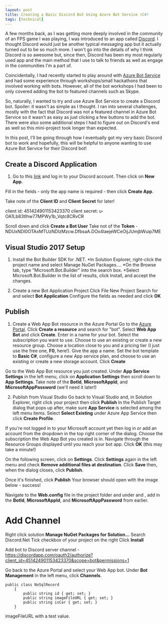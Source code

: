 ```yaml
---
layout: post
title: Creating a Basic Discord Bot Using Azure Bot Service (C#)
tags: [technical]
---
```


A few months back, as I was getting more deeply involved in the community of an FPS game I was playing, I was introduced to an app called [Discord](https://discordapp.com/). I thought Discord would just be another typical messaging app but it actually turned out to be so much more. I won't go into the details of why I think Discord is so awesome but, since then, Discord has been my most regularly used app and the main method that I use to talk to friends as well as engage in the communities I'm a part of.

Coincidentally, I had recently started to play around with [Azure Bot Service](https://azure.microsoft.com/en-ca/services/bot-service/) and had some experience through workshops/small hackathons that involved working with bots. However, all of the bot workshops I had been to only covered adding the bot to featured channels such as Skype.

So, naturally, I wanted to try and use Azure Bot Service to create a Discord bot. Spoiler: it wasn't as simple as I thought. I ran into several challenges, mostly with the fact that Discord was not a featured channel in Azure Bot Service so it wasn't as easy as just clicking a few buttons to add the bot. There were also some additional steps I had to figure out on Discord's end as well so this mini-project took longer than expected.

In this post, I'll be going through how I eventually got my very basic Discord bot to work and hopefully, this will be helpful to anyone wanting to use Azure Bot Service for their Discord bot!

## Create a Discord Application

1. Go to this [link](https://discordapp.com/developers/applications/me) and log in to your Discord account. Then click on **New App**.

Fill in the fields - only the app name is required - then click **Create App**.

Take note of the **Client ID** and **Client Secret** for later!

client id: 451424901153423370
client secret: u-OA1Lb83tIhw77MPWy1b_Vqtc8CRvCR

Scroll down and click **Create a Bot User**
Take not of the **Token** - NDUxNDI0OTAxMTUzNDIzMzcw.DfbsaA.DOx4laejeWCeOijJUmjbWuip7ME


## Visual Studio 2017 Setup

1. Install the Bot Builder SDK for .NET. 
*In Solution Explorer, right-click the project name and select Manage NuGet Packages....
*On the Browse tab, type "Microsoft.Bot.Builder" into the search box.
*Select Microsoft.Bot.Builder in the list of results, click Install, and accept the changes.

2. Create a new Bot Application Project
Click File
New Project
Search for and select **Bot Application**
Configure the fields as needed and click **OK**

## Publish

1. Create a Web App Bot resource in the Azure Portal
Go to the [Azure Portal](https://ms.portal.azure.com).
Click **Create a resource** and search for "bot".
Select **Web App Bot** and click **Create**.
Enter in a name for your bot.
Select the subscription you want to use.
Choose to use an existing or create a new resource group.
Choose a location close to you and a pricing tier (I just use the free one, **F0**, here!).
Give the app a name.
Set the bot template to **Basic C#**, configure a new App service plan, and choose to use an existing or create a new storage account.
Click **Create**

Go to the Web App Bot resource you just created.
Under **App Service Settings** in the left menu, click on **Application Settings** then scroll down to **App Settings**.
Take note of the **BotId**, **MicrosoftAppId**, and **MicrosoftAppPassword** (we'll need it later!)

2. Publish from Visual Studio
Go back to Visual Studio and, in Solution Explorer, right click your project then click **Publish**
In the Publish Target dialog that pops up after, make sure **App Service** is selected among the left menu items.
Select **Select Existing** under Azure App Service then click **Create Profile**.

If you're not logged in to your Microsoft account yet then log in or add an account from the dropdown in the top right corner of the dialog.
Choose the subscription the Web App Bot you created is in.
Navigate through the Resource Groups displayed until you reach your bot app.
Click **OK** (this may take a minute!)

On the following screen, click on **Settings**.
Click **Settings** again in the left menu and check **Remove additional files at destination**.
Click **Save** then, when the dialog closes, click **Publish**.

Once it's finished, click **Publish**
Your browser should open with the image below - success!

Navigate to the **Web.config** file in the project folder and under **<configuration>** and **<appSettings>**, add in the **BotId**, **MicrosoftAppId**, and **MicrosoftAppPassword** from earlier.

# Add Channel

Right click solution
**Manage NuGet Packages for Solution...**
Search Discord.Net
Tick checkbox of your project on the right
Click **Install**

Add bot to Discord server channel - https://discordapp.com/oauth2/authorize?client_id=451424901153423370&scope=bot&permissions=1

Go back to the Azure Portal and select your Web App bot.
Under **Bot Management** in the left menu, click **Channels**.

~~~
public class NoSqlRecord
    {
        public string id { get; set; }
        public string imageFileURL { get; set; }
        public string isCar { get; set; }
    }
~~~

imageFileURL with a test value.